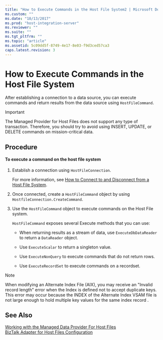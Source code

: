 ```yaml
---
title: "How to Execute Commands in the Host File System2 | Microsoft Docs"
ms.custom: ""
ms.date: "10/13/2017"
ms.prod: "host-integration-server"
ms.reviewer: ""
ms.suite: ""
ms.tgt_pltfrm: ""
ms.topic: "article"
ms.assetid: 5c09dd5f-8749-4e17-8e03-f9d3ced57ca3
caps.latest.revision: 3
---
```

# How to Execute Commands in the Host File System
After establishing a connection to a data source, you can execute commands and return results from the data source using `HostFileCommand`.  
  
> [!IMPORTANT]
>  The Managed Provider for Host Files does not support any type of transaction. Therefore, you should try to avoid using INSERT, UPDATE, or DELETE commands on mission-critical data.  
  
## Procedure  
  
#### To execute a command on the host file system  
  
1.  Establish a connection using `HostFileConnection`.  
  
     For more information, see [How to Connect to and Disconnect from a Host File System](../core/how-to-connect-to-and-disconnect-from-a-host-file-system.md).  
  
2.  Once connected, create a `HostFileCommand` object by using `HostfileConnection.CreateCommand`.  
  
3.  Use the `HostFileCommand` object to execute commands on the Host File system.  
  
     `HostFileCommand` exposes several Execute methods that you can use:  
  
    -   When returning results as a stream of data, use `ExecuteDbDataReader` to return a `DataReader` object.  
  
    -   Use `ExecuteScalar` to return a singleton value.  
  
    -   Use `ExecuteNonQuery` to execute commands that do not return rows.  
  
    -   Use `ExecuteRecordSet` to execute commands on a recordset.  
  
> [!NOTE]
>  When modifying an Alternate Index File (AIX), you may receive an "Invalid record length" error when the Index is defined not to accept duplicate keys. This error may occur because the INDEX of the Alternate Index VSAM file is not large enough to hold multiple key values for the same index record .  
  
## See Also  
 [Working with the Managed Data Provider For Host Files](../core/working-with-the-managed-data-provider-for-host-files.md)   
 [BizTalk Adapter for Host Files Configuration](../Topic/BizTalk%20Adapter%20for%20Host%20Files%20Configuration2.md)